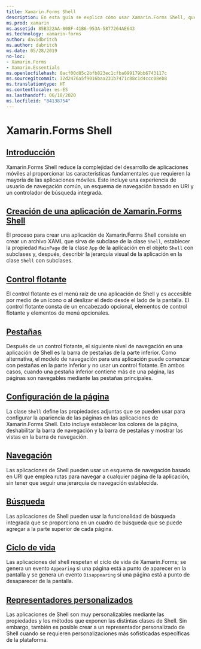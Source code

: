 ```yaml
---
title: Xamarin.Forms Shell
description: En esta guía se explica cómo usar Xamarin.Forms Shell, que reduce la complejidad de las aplicaciones de Xamarin.Forms al proporcionar las características fundamentales que requieren la mayoría de las aplicaciones.
ms.prod: xamarin
ms.assetid: 85B322AA-808F-41B6-953A-5877264AE643
ms.technology: xamarin-forms
author: davidbritch
ms.author: dabritch
ms.date: 05/28/2019
no-loc:
- Xamarin.Forms
- Xamarin.Essentials
ms.openlocfilehash: 0acf00d85c2bfb823ec1cfba099179bb6743117c
ms.sourcegitcommit: 32d2476a5f9016baa231b7471c88c1d4ccc08eb8
ms.translationtype: HT
ms.contentlocale: es-ES
ms.lasthandoff: 06/18/2020
ms.locfileid: "84138754"
---
```

# <a name="xamarinforms-shell"></a>Xamarin.Forms Shell

## <a name="introduction"></a>[Introducción](introduction.md)

Xamarin.Forms Shell reduce la complejidad del desarrollo de aplicaciones móviles al proporcionar las características fundamentales que requieren la mayoría de las aplicaciones móviles. Esto incluye una experiencia de usuario de navegación común, un esquema de navegación basado en URI y un controlador de búsqueda integrada.

## <a name="create-a-xamarinforms-shell-applicationcreatemd"></a>[Creación de una aplicación de Xamarin.Forms Shell](create.md)

El proceso para crear una aplicación de Xamarin.Forms Shell consiste en crear un archivo XAML que sirva de subclase de la clase `Shell`, establecer la propiedad `MainPage` de la clase `App` de la aplicación en el objeto `Shell` con subclases y, después, describir la jerarquía visual de la aplicación en la clase `Shell` con subclases.

## <a name="flyout"></a>[Control flotante](flyout.md)

El control flotante es el menú raíz de una aplicación de Shell y es accesible por medio de un icono o al deslizar el dedo desde el lado de la pantalla. El control flotante consta de un encabezado opcional, elementos de control flotante y elementos de menú opcionales.

## <a name="tabs"></a>[Pestañas](tabs.md)

Después de un control flotante, el siguiente nivel de navegación en una aplicación de Shell es la barra de pestañas de la parte inferior. Como alternativa, el modelo de navegación para una aplicación puede comenzar con pestañas en la parte inferior y no usar un control flotante. En ambos casos, cuando una pestaña inferior contiene más de una página, las páginas son navegables mediante las pestañas principales.

## <a name="page-configuration"></a>[Configuración de la página](configuration.md)

La clase `Shell` define las propiedades adjuntas que se pueden usar para configurar la apariencia de las páginas en las aplicaciones de Xamarin.Forms Shell. Esto incluye establecer los colores de la página, deshabilitar la barra de navegación y la barra de pestañas y mostrar las vistas en la barra de navegación.

## <a name="navigation"></a>[Navegación](navigation.md)

Las aplicaciones de Shell pueden usar un esquema de navegación basado en URI que emplea rutas para navegar a cualquier página de la aplicación, sin tener que seguir una jerarquía de navegación establecida.

## <a name="search"></a>[Búsqueda](search.md)

Las aplicaciones de Shell pueden usar la funcionalidad de búsqueda integrada que se proporciona en un cuadro de búsqueda que se puede agregar a la parte superior de cada página.

## <a name="lifecycle"></a>[Ciclo de vida](lifecycle.md)

Las aplicaciones del shell respetan el ciclo de vida de Xamarin.Forms; se genera un evento `Appearing` si una página está a punto de aparecer en la pantalla y se genera un evento `Disappearing` si una página está a punto de desaparecer de la pantalla.

## <a name="custom-renderers"></a>[Representadores personalizados](customrenderers.md)

Las aplicaciones de Shell son muy personalizables mediante las propiedades y los métodos que exponen las distintas clases de Shell. Sin embargo, también es posible crear a un representador personalizado de Shell cuando se requieren personalizaciones más sofisticadas específicas de la plataforma.
